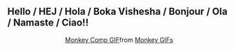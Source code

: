 ## Hello / HEJ / Hola / Boka Vishesha / Bonjour / Ola / Namaste / Ciao!!
<div align="center">
<div class="tenor-gif-embed" data-postid="18513013" data-share-method="host" data-aspect-ratio="1.90476" data-width="100%"><a href="https://tenor.com/view/monkey-comp-gif-18513013">Monkey Comp GIF</a>from <a href="https://tenor.com/search/monkey-gifs">Monkey GIFs</a></div> <script type="text/javascript" async src="https://tenor.com/embed.js"></script>
</div>
